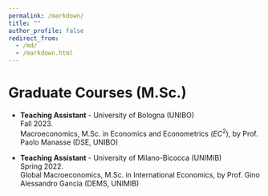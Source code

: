 ```yaml
---
permalink: /markdown/
title: ""
author_profile: false
redirect_from: 
  - /md/
  - /markdown.html
---
```


Graduate Courses (M.Sc.)
==
* **Teaching Assistant** - University of Bologna (UNIBO) <br>
  Fall 2023. <br>
  Macroeconomics, M.Sc. in Economics and Econometrics (${EC}^2$), by Prof. Paolo Manasse (DSE, UNIBO)

* **Teaching Assistant** - University of Milano-Bicocca (UNIMIB) <br>
  Spring 2022. <br>
  Global Macroeconomics, M.Sc. in International Economics, by Prof. Gino Alessandro Gancia (DEMS, UNIMIB)

